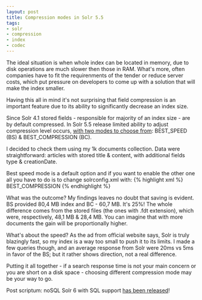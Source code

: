 ```yaml
---
layout: post
title: Compression modes in Solr 5.5
tags:
- solr
- compression
- index
- codec
---
```


The ideal situation is when whole index can be located in memory, due to disk operations are much slower then those in RAM. What's more, often companies have to fit the requirenments of the tender or reduce server costs, which put pressure on developers to come up with a solution that will make the index smaller.

Having this all in mind it's not surprising that field compression is an important feature due to its ability to significantly decrease an index size.

Since Solr 4.1 stored fields - responsible for majority of an index size - are by default compressed. In Solr 5.5 release limited ability to adjust compression level occurs, [with two modes to choose from](https://cwiki.apache.org/confluence/display/solr/Codec+Factory): BEST_SPEED (BS) & BEST_COMPRESSION (BC). 

I decided to check them using my 1k documents collection. Data were straightforward: articles with stored title & content, with additional fields type & creationDate.

Best speed mode is a default option and if you want to enable the other one all you have to do is to change solrconfig.xml with:
{% highlight xml %}
<codecFactory class="solr.SchemaCodecFactory">
  <str name="compressionMode">BEST_COMPRESSION</str>
</codecFactory>
{% endhighlight %}

What was the outcome? My findings leaves no doubt that saving is evident. BS provided 80,4 MB index and BC - 60,7 MB. It's 25%! The whole difference comes from the stored files (the ones with .fdt extension), which were, respectively, 48,1 MB & 28,4 MB. You can imagine that with more documents the gain will be proportionally higher.

What's about the speed? As the ad from official website says, Solr is truly blazingly fast, so my index is a way too small to push it to its limits. I made a few queries though, and an average response from Solr were 20ms vs 5ms in favor of the BS; but it rather shows direction, not a real difference.

Putting it all together - if a search response time is not your main concern or you are short on a disk space - choosing different compression mode may be your way to go.

Post scriptum: noSQL Solr 6 with SQL support [has been released](http://lucene.apache.org/solr/6_0_0/changes/Changes.html)!